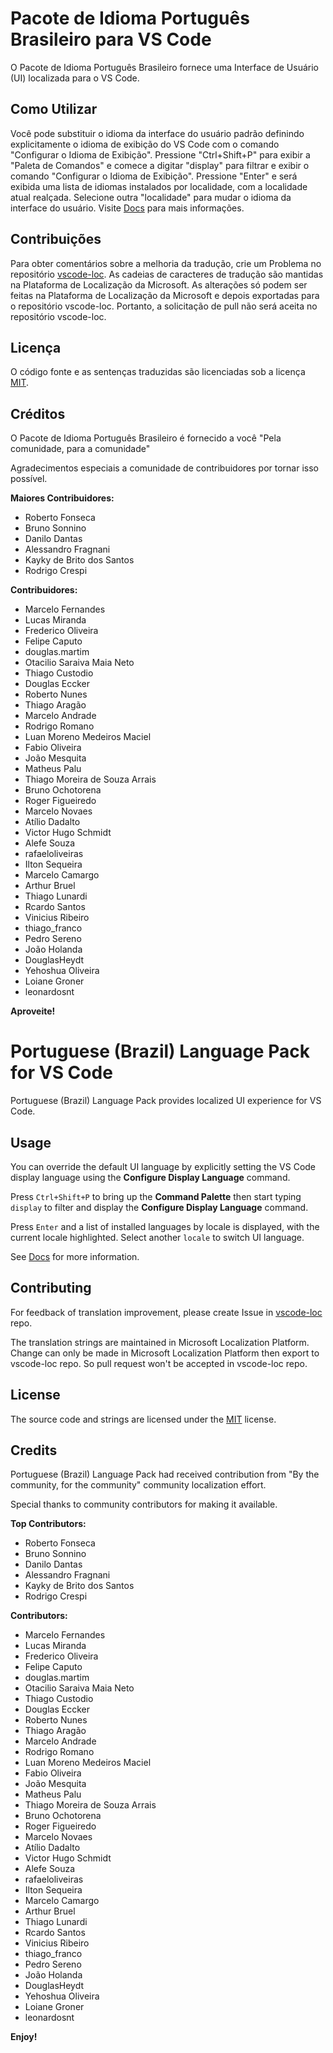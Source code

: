 #  Pacote de Idioma Português Brasileiro para VS Code

O Pacote de Idioma Português Brasileiro fornece uma Interface de Usuário (UI) localizada para o VS Code.

## Como Utilizar

Você pode substituir o idioma da interface do usuário padrão definindo explicitamente o idioma de exibição do VS Code com o comando "Configurar o Idioma de Exibição".
Pressione "Ctrl+Shift+P" para exibir a "Paleta de Comandos" e comece a digitar "display" para filtrar e exibir o comando "Configurar o Idioma de Exibição". Pressione "Enter" e será exibida uma lista de idiomas instalados por localidade, com a localidade atual realçada. Selecione outra "localidade" para mudar o idioma da interface do usuário.
Visite [Docs](https://go.microsoft.com/fwlink/?LinkId=761051) para mais informações.

## Contribuições

Para obter comentários sobre a melhoria da tradução, crie um Problema no repositório [vscode-loc](https://github.com/microsoft/vscode-loc).
As cadeias de caracteres de tradução são mantidas na Plataforma de Localização da Microsoft. As alterações só podem ser feitas na Plataforma de Localização da Microsoft e depois exportadas para o repositório vscode-loc. Portanto, a solicitação de pull não será aceita no repositório vscode-loc.

## Licença

O código fonte e as sentenças traduzidas são licenciadas sob a licença [MIT](https://github.com/Microsoft/vscode-loc/blob/master/LICENSE.md).

## Créditos

O Pacote de Idioma Português Brasileiro é fornecido a você "Pela comunidade, para a comunidade"

Agradecimentos especiais a comunidade de contribuidores por tornar isso possível.

**Maiores Contribuidores:**

* Roberto Fonseca
* Bruno Sonnino
* Danilo Dantas
* Alessandro Fragnani
* Kayky de Brito dos Santos
* Rodrigo Crespi

**Contribuidores:**

* Marcelo Fernandes
* Lucas Miranda
* Frederico Oliveira
* Felipe Caputo
* douglas.martim
* Otacilio Saraiva Maia Neto
* Thiago Custodio
* Douglas Eccker
* Roberto Nunes
* Thiago Aragão
* Marcelo Andrade
* Rodrigo Romano
* Luan Moreno Medeiros Maciel
* Fabio Oliveira
* João Mesquita
* Matheus Palu
* Thiago Moreira de Souza Arrais
* Bruno Ochotorena
* Roger Figueiredo
* Marcelo Novaes
* Atílio Dadalto
* Victor Hugo Schmidt
* Alefe Souza
* rafaeloliveiras
* Ilton Sequeira
* Marcelo Camargo
* Arthur Bruel
* Thiago Lunardi
* Rcardo Santos
* Vinicius Ribeiro
* thiago_franco
* Pedro Sereno
* João Holanda
* DouglasHeydt
* Yehoshua Oliveira
* Loiane Groner
* leonardosnt

**Aproveite!**


# Portuguese (Brazil) Language Pack for VS Code
Portuguese (Brazil) Language Pack provides localized UI experience for VS Code.

## Usage

You can override the default UI language by explicitly setting the VS Code display language using the **Configure Display Language** command.

Press `Ctrl+Shift+P` to bring up the **Command Palette** then start typing `display` to filter and display the **Configure Display Language** command.

Press `Enter` and a list of installed languages by locale is displayed, with the current locale highlighted. Select another `locale` to switch UI language.

See [Docs](https://go.microsoft.com/fwlink/?LinkId=761051) for more information.

## Contributing

For feedback of translation improvement, please create Issue in [vscode-loc](https://github.com/microsoft/vscode-loc) repo.

The translation strings are maintained in Microsoft Localization Platform. Change can only be made in Microsoft Localization Platform then export to vscode-loc repo. So pull request won't be accepted in vscode-loc repo.

## License

The source code and strings are licensed under the [MIT](https://github.com/Microsoft/vscode-loc/blob/master/LICENSE.md) license.

## Credits

Portuguese (Brazil) Language Pack had received contribution from "By the community, for the community" community localization effort.

Special thanks to community contributors for making it available.

**Top Contributors:**

* Roberto Fonseca
* Bruno Sonnino
* Danilo Dantas
* Alessandro Fragnani
* Kayky de Brito dos Santos
* Rodrigo Crespi

**Contributors:**

* Marcelo Fernandes
* Lucas Miranda
* Frederico Oliveira
* Felipe Caputo
* douglas.martim
* Otacilio Saraiva Maia Neto
* Thiago Custodio
* Douglas Eccker
* Roberto Nunes
* Thiago Aragão
* Marcelo Andrade
* Rodrigo Romano
* Luan Moreno Medeiros Maciel
* Fabio Oliveira
* João Mesquita
* Matheus Palu
* Thiago Moreira de Souza Arrais
* Bruno Ochotorena
* Roger Figueiredo
* Marcelo Novaes
* Atílio Dadalto
* Victor Hugo Schmidt
* Alefe Souza
* rafaeloliveiras
* Ilton Sequeira
* Marcelo Camargo
* Arthur Bruel
* Thiago Lunardi
* Rcardo Santos
* Vinicius Ribeiro
* thiago_franco
* Pedro Sereno
* João Holanda
* DouglasHeydt
* Yehoshua Oliveira
* Loiane Groner
* leonardosnt

**Enjoy!**
